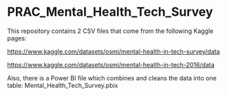 # PRAC_Mental_Health_Tech_Survey

This repository contains 2 CSV files that come from the following Kaggle pages:

https://www.kaggle.com/datasets/osmi/mental-health-in-tech-survey/data

https://www.kaggle.com/datasets/osmi/mental-health-in-tech-2016/data

Also, there is a Power BI file which combines and cleans the data into one table: Mental_Health_Tech_Survey.pbix
